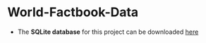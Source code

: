 # World-Factbook-Data
* The **SQLite database** for this project can be downloaded [here](https://app.dataquest.io/c/43/m/257/guided-project%3A-analyzing-cia-factbook-data-using-sql/2/introduction?path=2&slug=data-scientist)


